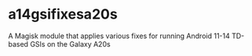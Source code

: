 # a14gsifixesa20s
A Magisk module that applies various fixes for running Android 11-14 TD-based GSIs on the Galaxy A20s

